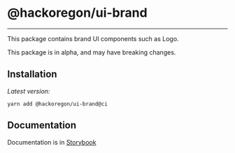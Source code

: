 # @hackoregon/ui-brand

---

This package contains brand UI components such as Logo.

This package is in alpha, and may have breaking changes.

## Installation

_Latest version:_

```
yarn add @hackoregon/ui-brand@ci
```

## Documentation

Documentation is in [Storybook](https://hackoregon.github.io/civic/)
